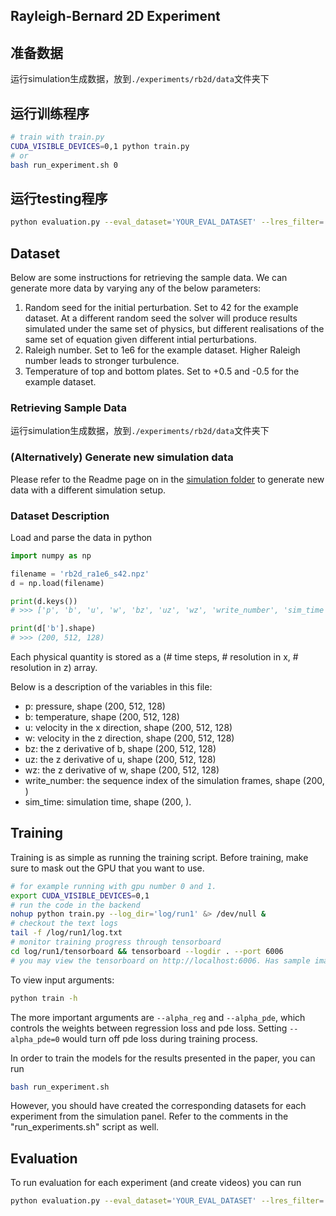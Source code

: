 ## Rayleigh-Bernard 2D Experiment

## 准备数据

运行simulation生成数据，放到`./experiments/rb2d/data`文件夹下

## 运行训练程序

```bash
# train with train.py
CUDA_VISIBLE_DEVICES=0,1 python train.py
# or
bash run_experiment.sh 0
```

## 运行testing程序

```bash
python evaluation.py --eval_dataset='YOUR_EVAL_DATASET' --lres_filter='none' --ckpt='YOUR_CHECKPOINT_DIR/checkpoint_latest.pth.tar_pdenet_best.pth.tar' --save_path='YOUR_LOG_PATH_TO_SAVE_THE_EVAL_RESULTS/' --rayleigh="DATASET's CORRESPONDING RAYLEIGH" --prandtl="DATASET's CORRESPONDING PRANDTL"
```

## Dataset
Below are some instructions for retrieving the sample data. We can generate more data by varying any of the below parameters:
1. Random seed for the initial perturbation. Set to 42 for the example dataset. At a different random seed the solver will produce results simulated under the same set of physics, but different realisations of the same set of equation given different intial perturbations.
2. Raleigh number. Set to 1e6 for the example dataset. Higher Raleigh number leads to stronger turbulence.
3. Temperature of top and bottom plates. Set to +0.5 and -0.5 for the example dataset.

### Retrieving Sample Data

运行simulation生成数据，放到`./experiments/rb2d/data`文件夹下

### (Alternatively) Generate new simulation data
Please refer to the Readme page on in the [simulation folder](../../simulation/2d_rayleigh_benard) to generate new data with a different simulation setup.

### Dataset Description
Load and parse the data in python
```python
import numpy as np

filename = 'rb2d_ra1e6_s42.npz'
d = np.load(filename)

print(d.keys())
# >>> ['p', 'b', 'u', 'w', 'bz', 'uz', 'wz', 'write_number', 'sim_time']

print(d['b'].shape)
# >>> (200, 512, 128)
```
Each physical quantity is stored as a (# time steps, # resolution in x, # resolution in z) array.

Below is a description of the variables in this file:
- p: pressure, shape (200, 512, 128)
- b: temperature, shape (200, 512, 128)
- u: velocity in the x direction, shape (200, 512, 128)
- w: velocity in the z direction, shape (200, 512, 128)
- bz: the z derivative of b, shape (200, 512, 128)
- uz: the z derivative of u, shape (200, 512, 128)
- wz: the z derivative of w, shape (200, 512, 128)
- write_number: the sequence index of the simulation frames, shape (200, )
- sim_time: simulation time, shape (200, ).

## Training
Training is as simple as running the training script. Before training, make sure to mask out the GPU that you want to use.
```bash
# for example running with gpu number 0 and 1.
export CUDA_VISIBLE_DEVICES=0,1  
# run the code in the backend
nohup python train.py --log_dir='log/run1' &> /dev/null & 
# checkout the text logs
tail -f /log/run1/log.txt
# monitor training progress through tensorboard
cd log/run1/tensorboard && tensorboard --logdir . --port 6006
# you may view the tensorboard on http://localhost:6006. Has sample image samples and training curves etc.
```
To view input arguments:
```bash
python train -h
```
The more important arguments are `--alpha_reg` and `--alpha_pde`, which controls the weights between regression loss and pde loss. Setting `--alpha_pde=0` would turn off pde loss during training process.

In order to train the models for the results presented in the paper, you can run 
```bash 
bash run_experiment.sh
```
However, you should have created the corresponding datasets for each experiment from the simulation panel. Refer to the comments in the "run_experiments.sh" script as well.

## Evaluation
To run evaluation for each experiment (and create videos) you can run
```bash
python evaluation.py --eval_dataset='YOUR_EVAL_DATASET' --lres_filter='none' --ckpt='YOUR_CHECKPOINT_DIR/checkpoint_latest.pth.tar_pdenet_best.pth.tar' --save_path='YOUR_LOG_PATH_TO_SAVE_THE_EVAL_RESULTS/' --rayleigh="DATASET's CORRESPONDING RAYLEIGH" --prandtl="DATASET's CORRESPONDING PRANDTL"
```
